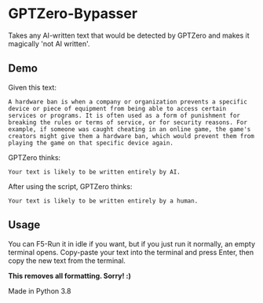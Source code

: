 # GPTZero-Bypasser

Takes any AI-written text that would be detected by GPTZero and makes it magically 'not AI written'.

## Demo

Given this text:

`A hardware ban is when a company or organization prevents a specific device or piece of equipment from being able to access certain services or programs. It is often used as a form of punishment for breaking the rules or terms of service, or for security reasons. For example, if someone was caught cheating in an online game, the game's creators might give them a hardware ban, which would prevent them from playing the game on that specific device again.`

GPTZero thinks:

`Your text is likely to be written entirely by AI.`


After using the script, GPTZero thinks:

`Your text is likely to be written entirely by a human.`



## Usage

You can F5-Run it in idle if you want, but if you just run it normally, an empty terminal opens. Copy-paste your text into the terminal and press Enter, then copy the new text from the terminal.

**This removes all formatting. Sorry! :)**

Made in Python 3.8

